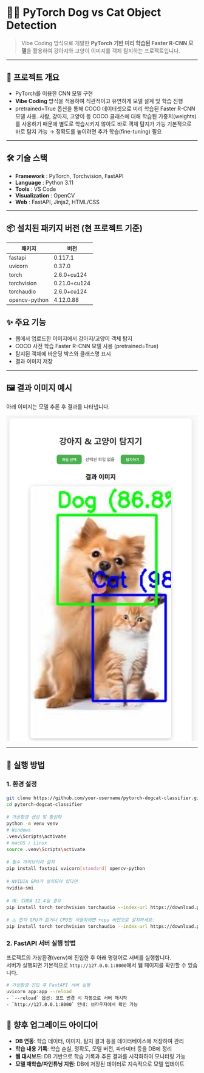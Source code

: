 # 🐶🐱 PyTorch Dog vs Cat Object Detection

> Vibe Coding 방식으로 개발한 **PyTorch 기반 미리 학습된 Faster R-CNN 모델**을 활용하여 강아지와 고양이 이미지를 객체 탐지하는 프로젝트입니다.

---

## 📌 프로젝트 개요
- PyTorch를 이용한 CNN 모델 구현
- **Vibe Coding** 방식을 적용하여 직관적이고 유연하게 모델 설계 및 학습 진행
- pretrained=True 옵션을 통해 COCO 데이터셋으로 미리 학습된 Faster R-CNN 모델 사용.
  사람, 강아지, 고양이 등 COCO 클래스에 대해 학습된 가중치(weights)를 사용하기 때문에 별도로 학습시키지 않아도 바로 객체 탐지가 가능
  기본적으로 바로 탐지 가능 → 정확도를 높이려면 추가 학습(fine-tuning) 필요

---

## 🛠 기술 스택
- **Framework** : PyTorch, Torchvision, FastAPI
- **Language** : Python 3.11
- **Tools** : VS Code
- **Visualization** : OpenCV
- **Web** : FastAPI, Jinja2, HTML/CSS
---

## 📦 설치된 패키지 버전 (현 프로젝트 기준)

| 패키지 | 버전 |
|--------|------|
| fastapi | 0.117.1 |
| uvicorn | 0.37.0 |
| torch | 2.6.0+cu124 |
| torchvision | 0.21.0+cu124 |
| torchaudio | 2.6.0+cu124 |
| opencv-python | 4.12.0.88 |

## ✨ 주요 기능
- 웹에서 업로드한 이미지에서 강아지/고양이 객체 탐지
- COCO 사전 학습 Faster R-CNN 모델 사용 (pretrained=True)
- 탐지된 객체에 바운딩 박스와 클래스명 표시
- 결과 이미지 저장

---

## 🖼 결과 이미지 예시
아래 이미지는 모델 추론 후 결과를 나타냅니다.

![Sample Result](resultImg.png)

---

## 🚀 실행 방법

### 1. 환경 설정
```bash
git clone https://github.com/your-username/pytorch-dogcat-classifier.git
cd pytorch-dogcat-classifier

# 가상환경 생성 및 활성화
python -m venv venv
# Windows
.venv\Scripts\activate
# macOS / Linux
source .venv\Scripts\activate

# 필수 라이브러리 설치
pip install fastapi uvicorn[standard] opencv-python

# NVIDIA GPU가 설치되어 있다면
nvidia-smi

# 예: CUDA 12.4일 경우
pip install torch torchvision torchaudio --index-url https://download.pytorch.org/whl/cu124

# ⚠️ 만약 GPU가 없거나 CPU만 사용하려면 +cpu 버전으로 설치하세요:
pip install torch torchvision torchaudio --index-url https://download.pytorch.org/whl/cpu
```
### 2. FastAPI 서버 실행 방법
프로젝트의 가상환경(venv)에 진입한 후 아래 명령어로 서버를 실행합니다.  
서버가 실행되면 기본적으로 `http://127.0.0.1:8000`에서 웹 페이지를 확인할 수 있습니다.

```bash
# 가상환경 진입 후 FastAPI 서버 실행
uvicorn app:app --reload
- `--reload` 옵션: 코드 변경 시 자동으로 서버 재시작  
- `http://127.0.0.1:8000` 안내: 브라우저에서 확인 가능  
```

## 🔧 향후 업그레이드 아이디어
- **DB 연동**: 학습 데이터, 이미지, 탐지 결과 등을 데이터베이스에 저장하여 관리
- **학습 내용 기록**: 학습 손실, 정확도, 모델 버전, 파라미터 등을 DB에 정리
- **웹 대시보드**: DB 기반으로 학습 기록과 추론 결과를 시각화하여 모니터링 가능
- **모델 재학습/파인튜닝 지원**: DB에 저장된 데이터로 지속적으로 모델 업데이트
